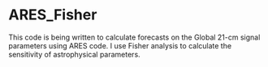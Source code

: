 # ARES_Fisher
This code is being written to calculate forecasts on the Global 21-cm signal parameters using ARES code. I use Fisher analysis to calculate the sensitivity of astrophysical parameters.
